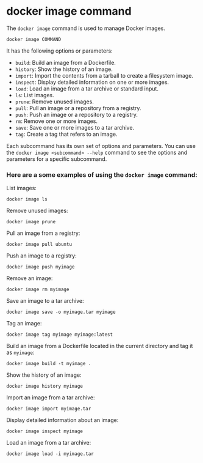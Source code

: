 # docker image command

The `docker image` command is used to manage Docker images.

    docker image COMMAND

It has the following options or parameters:

-   `build`: Build an image from a Dockerfile.
-   `history`: Show the history of an image.
-   `import`: Import the contents from a tarball to create a filesystem image.
-   `inspect`: Display detailed information on one or more images.
-   `load`: Load an image from a tar archive or standard input.
-   `ls`: List images.
-   `prune`: Remove unused images.
-   `pull`: Pull an image or a repository from a registry.
-   `push`: Push an image or a repository to a registry.
-   `rm`: Remove one or more images.
-   `save`: Save one or more images to a tar archive.
-   `tag`: Create a tag that refers to an image.
    
Each subcommand has its own set of options and parameters. You can use the `docker image <subcommand> --help` command to see the options and parameters for a specific subcommand.

### Here are a some examples of using the `docker image` command:

List images:

    docker image ls

Remove unused images:

    docker image prune

Pull an image from a registry:

    docker image pull ubuntu

Push an image to a registry:

    docker image push myimage

Remove an image:

    docker image rm myimage

Save an image to a tar archive:

    docker image save -o myimage.tar myimage

Tag an image:

    docker image tag myimage myimage:latest

Build an image from a Dockerfile located in the current directory and tag it as `myimage`:

    docker image build -t myimage .

Show the history of an image:

    docker image history myimage

Import an image from a tar archive:

    docker image import myimage.tar

Display detailed information about an image:

    docker image inspect myimage

Load an image from a tar archive:

    docker image load -i myimage.tar
